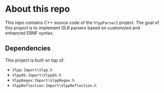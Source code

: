 # About this repo

This repo contains C++ source code of the `VlppParser2` project.
The goal of this project is to implement GLR parsers based on customized and enhanced EBNF syntax.

## Dependencies

This project is built on top of:

- `Vlpp`: `Import\Vlpp.h`
- `VlppOS`: `Import\VlppOS.h`
- `VlppRegex`: `Import\VlppRegex.h`
- `VlppReflection`: `Import\VlppReflection.h`
